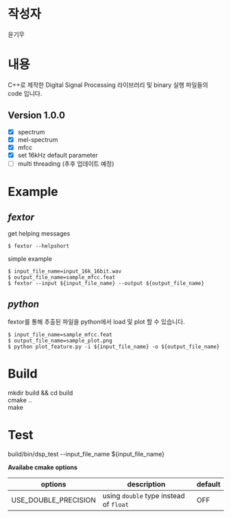 
**작성자**
=====
윤기무

**내용**
=====
C++로 제작한 Digital Signal Processing 라이브러리 및 binary 실행 파일들의 code 
입니다.


**Version 1.0.0**
-----
* [x] spectrum 
* [x] mel-spectrum
* [x] mfcc 
* [x] set 16kHz default parameter 
* [ ] multi threading (추후 업데이트 예정)

**Example**
=====
*fextor*
-----
get helping messages

`$ fextor --helpshort`

simple example

`$ input_file_name=input_16k_16bit.wav` \
`$ output_file_name=sample_mfcc.feat` \
`$ fextor --input ${input_file_name} --output ${output_file_name}`

*python*
-----
fextor를 통해 추출된 파일을 python에서 load 및 plot 할 수 있습니다.

`$ input_file_name=sample_mfcc.feat` \
`$ output_file_name=sample_plot.png` \
`$ python plot_feature.py -i ${input_file_name} -o ${output_file_name}`

**Build**
=====
mkdir build && cd build \
cmake .. \
make

**Test**
=====
build/bin/dsp_test --input_file_name ${input_file_name}

**Availabe cmake options**

| options | description | default |
| ------ | ------ | ----- |
| USE_DOUBLE_PRECISION | using `double` type instead of `float` | OFF |